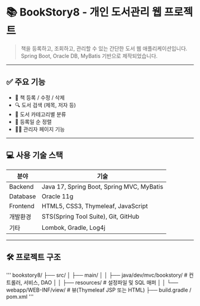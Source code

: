 # 📚 BookStory8 - 개인 도서관리 웹 프로젝트

> 책을 등록하고, 조회하고, 관리할 수 있는 간단한 도서 웹 애플리케이션입니다.  
> Spring Boot, Oracle DB, MyBatis 기반으로 제작되었습니다.

---

## ✅ 주요 기능

- 📖 책 등록 / 수정 / 삭제
- 🔍 도서 검색 (제목, 저자 등)
- 📂 도서 카테고리별 분류
- 📅 등록일 순 정렬
- 🧑‍💻 관리자 페이지 기능

---

## 💻 사용 기술 스택

| 분야 | 기술 |
|------|------|
| Backend | Java 17, Spring Boot, Spring MVC, MyBatis |
| Database | Oracle 11g |
| Frontend | HTML5, CSS3, Thymeleaf, JavaScript |
| 개발환경 | STS(Spring Tool Suite), Git, GitHub |
| 기타 | Lombok, Gradle, Log4j |

---

## 🛠 프로젝트 구조
'''
bookstory8/
├── src/
│ ├── main/
│ │ ├── java/dev/mvc/bookstory/ # 컨트롤러, 서비스, DAO
│ │ ├── resources/ # 설정파일 및 SQL 매퍼
│ │ └── webapp/WEB-INF/view/ # 뷰(Thymeleaf JSP 또는 HTML)
├── build.gradle / pom.xml
'''
